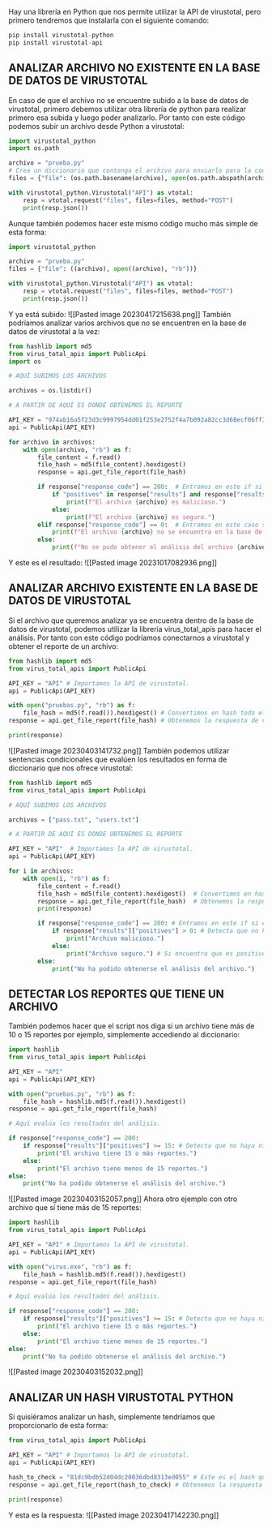 Hay una librería en Python que nos permite utilizar la API de virustotal, pero primero tendremos que instalarla con el siguiente comando:
```python
pip install virustotal-python
pip install virustotal-api
```
## ANALIZAR ARCHIVO NO EXISTENTE EN LA BASE DE DATOS DE VIRUSTOTAL
En caso de que el archivo no se encuentre subido a la base de datos de virustotal, primero debemos utilizar otra librería de python para realizar primero esa subida y luego poder analizarlo. Por tanto con este código podemos subir un archivo desde Python a virustotal:
```python
import virustotal_python
import os.path

archivo = "prueba.py"
# Crea un diccionario que contenga el archivo para enviarlo para la codificación de varias partes
files = {"file": (os.path.basename(archivo), open(os.path.abspath(archivo), "rb"))}

with virustotal_python.Virustotal("API") as vtotal:
    resp = vtotal.request("files", files=files, method="POST")
    print(resp.json())
```
Aunque también podemos hacer este mismo código mucho más simple de esta forma:
```python
import virustotal_python

archivo = "prueba.py"
files = {"file": ((archivo), open((archivo), "rb"))}

with virustotal_python.Virustotal("API") as vtotal:
    resp = vtotal.request("files", files=files, method="POST")
    print(resp.json())
```
Y ya está subido:
![[Pasted image 20230417215638.png]]
También podríamos analizar varios archivos que no se encuentren en la base de datos de virustotal a la vez:
```python
from hashlib import md5
from virus_total_apis import PublicApi
import os

# AQUÍ SUBIMOS LOS ARCHIVOS

archivos = os.listdir()

# A PARTIR DE AQUÍ ES DONDE OBTENEMOS EL REPORTE

API_KEY = "974ab16a5f23d3c9997954dd01f253e2752f4a7b092a82cc3d68ecf06ff336f6"  # Reemplaza "TUI_API_KEY_AQUI" con tu clave API de VirusTotal.
api = PublicApi(API_KEY)

for archivo in archivos:
    with open(archivo, "rb") as f:
        file_content = f.read()
        file_hash = md5(file_content).hexdigest()
        response = api.get_file_report(file_hash)

        if response["response_code"] == 200:  # Entramos en este if si el escaneo fue exitoso.
            if "positives" in response["results"] and response["results"]["positives"] > 0:
                print(f"El archivo {archivo} es malicioso.")
            else:
                print(f"El archivo {archivo} es seguro.")
        elif response["response_code"] == 0:  # Entramos en este caso si el archivo no se encuentra en VirusTotal.
            print(f"El archivo {archivo} no se encuentra en la base de datos de VirusTotal.")
        else:
            print(f"No se pudo obtener el análisis del archivo {archivo}.")

```
Y este es el resultado:
![[Pasted image 20231017082936.png]]
## ANALIZAR ARCHIVO EXISTENTE EN LA BASE DE DATOS DE VIRUSTOTAL
Si el archivo que queremos analizar ya se encuentra dentro de la base de datos de virustotal, podemos utilizar la librería virus_total_apis para hacer el análisis. Por tanto con este código podríamos conectarnos a virustotal y obtener el reporte de un archivo:
```python
from hashlib import md5
from virus_total_apis import PublicApi

API_KEY = "API" # Importamos la API de virustotal.
api = PublicApi(API_KEY)

with open("pruebas.py", "rb") as f:
    file_hash = md5(f.read()).hexdigest() # Convertimos en hash todo el contenido del archivo.
response = api.get_file_report(file_hash) # Obtenemos la respuesta de virustotal

print(response)
```
![[Pasted image 20230403141732.png]]
También podemos utilizar sentencias condicionales que evalúen los resultados en forma de diccionario que nos ofrece virustotal:
```python
from hashlib import md5
from virus_total_apis import PublicApi

# AQUÍ SUBIMOS LOS ARCHIVOS

archivos = ["pass.txt", "users.txt"]

# A PARTIR DE AQUÍ ES DONDE OBTENEMOS EL REPORTE

API_KEY = "API"  # Importamos la API de virustotal.
api = PublicApi(API_KEY)

for i in archivos:
    with open(i, "rb") as f:
        file_content = f.read()
        file_hash = md5(file_content).hexdigest()  # Convertimos en hash todo el contenido del archivo.
        response = api.get_file_report(file_hash)  # Obtenemos la respuesta de virustotal
        print(response)

        if response["response_code"] == 200: # Entramos en este if si el escaneo fue exito.
            if response["results"]["positives"] > 0: # Detecta que no haya ningún positivo, por lo que es malicioso.
                print("Archivo malicioso.")
            else:
                print("Archivo seguro.") # Si encuentra que es positivo se imprime esto.
        else:
            print("No ha podido obtenerse el análisis del archivo.")
```
## DETECTAR LOS REPORTES QUE TIENE UN ARCHIVO
También podemos hacer que el script nos diga si un archivo tiene más de 10 o 15 reportes por ejemplo, simplemente accediendo al diccionario:
```python
import hashlib
from virus_total_apis import PublicApi

API_KEY = "API"
api = PublicApi(API_KEY)

with open("pruebas.py", "rb") as f:
    file_hash = hashlib.md5(f.read()).hexdigest()
response = api.get_file_report(file_hash) 

# Aquí evalúa los resultados del análisis.

if response["response_code"] == 200: 
    if response["results"]["positives"] >= 15: # Detecta que no haya ningún positivo, por lo que es malicioso.
        print("El archivo tiene 15 o más reportes.")
    else:
        print("El archivo tiene menos de 15 reportes.") 
else:
    print("No ha podido obtenerse el análisis del archivo.")
```
![[Pasted image 20230403152057.png]]
Ahora otro ejemplo con otro archivo que sí tiene más de 15 reportes:
```python
import hashlib
from virus_total_apis import PublicApi

API_KEY = "API" # Importamos la API de virustotal.
api = PublicApi(API_KEY)

with open("virus.exe", "rb") as f:
    file_hash = hashlib.md5(f.read()).hexdigest()
response = api.get_file_report(file_hash) 

# Aquí evalúa los resultados del análisis.

if response["response_code"] == 200: 
    if response["results"]["positives"] >= 15: # Detecta que no haya ningún positivo, por lo que es malicioso.
        print("El archivo tiene 15 o más reportes.")
    else:
        print("El archivo tiene menos de 15 reportes.") 
else:
    print("No ha podido obtenerse el análisis del archivo.")
```
![[Pasted image 20230403152032.png]]
## ANALIZAR UN HASH VIRUSTOTAL PYTHON
Si quisiéramos analizar un hash, simplemente tendríamos que proporcionarlo de esta forma:
```python
from virus_total_apis import PublicApi

API_KEY = "API" # Importamos la API de virustotal.
api = PublicApi(API_KEY)

hash_to_check = "81dc9bdb52d04dc20036dbd8313ed055" # Este es el hash que queremos analizar
response = api.get_file_report(hash_to_check) # Obtenemos la respuesta de virustotal

print(response)
```
Y esta es la respuesta:
![[Pasted image 20230417142230.png]]
